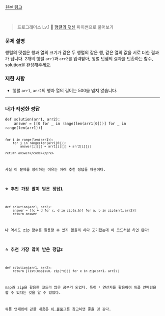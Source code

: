 <p><a href="https://velog.io/@yje9802/%ED%94%84%EB%A1%9C%EA%B7%B8%EB%9E%98%EB%A8%B8%EC%8A%A4-%ED%96%89%EB%A0%AC%EC%9D%98-%EB%8D%A7%EC%85%88" target="blank">원본 링크</a></p><br><blockquote>
<p>프로그래머스 Lv.1 🌱
<a href="https://school.programmers.co.kr/learn/courses/30/lessons/12950">행렬의 덧셈</a>
파이썬으로 풀어보기</p>
</blockquote>
<h3 id="문제-설명">문제 설명</h3>
<p>행렬의 덧셈은 행과 열의 크기가 같은 두 행렬의 같은 행, 같은 열의 값을 서로 더한 결과가 됩니다. 2개의 행렬 <code>arr1</code>과 <code>arr2</code>를 입력받아, 행렬 덧셈의 결과를 반환하는 함수, solution을 완성해주세요.</p>
<h3 id="제한-사항">제한 사항</h3>
<ul>
<li>행렬 <code>arr1</code>, <code>arr2</code>의 행과 열의 길이는 500을 넘지 않습니다.</li>
</ul>
<hr />
<h3 id="내가-작성한-정답">내가 작성한 정답</h3>
<pre><code class="language-python">def solution(arr1, arr2):
    answer = [[0 for _ in range(len(arr1[0]))] for _ in range(len(arr1))]

    for i in range(len(arr1)):
        for j in range(len(arr1[0])):
            answer[i][j] = arr1[i][j] + arr2[i][j]

    return answer</code></pre>
<p>사실 이 문제를 정리하는 이유는 아래 추천 정답들 때문이다. </p>
<h3 id="⭐️-추천-가장-많이-받은-정답1">⭐️ 추천 가장 많이 받은 정답1</h3>
<pre><code class="language-python">def solution(arr1, arr2):
    answer = [[c + d for c, d in zip(a,b)] for a, b in zip(arr1,arr2)]
    return answer</code></pre>
<p>나 역시도 zip 함수를 활용할 수 있지 않을까 하다 포기했는데 이 코드처럼 하면 된다!</p>
<h3 id="⭐️-추천-가장-많이-받은-정답2">⭐️ 추천 가장 많이 받은 정답2</h3>
<pre><code class="language-python">def solution(arr1, arr2):
    return [list(map(sum, zip(*x))) for x in zip(arr1, arr2)]</code></pre>
<p>map과 zip을 활용한 코드라 많은 공부가 되었다. 특히 <code>*</code> 연산자를 활용하여 튜플 언패킹을 할 수 있다는 것을 알 수 있었다. </p>
<p>튜플 언패킹에 관한 내용은 <a href="https://swprog.tistory.com/entry/Python-tuple-unpacking-%ED%8C%8C%EC%9D%B4%EC%8D%AC-%ED%8A%9C%ED%94%8C-%EC%96%B8%ED%8C%A9%ED%82%B9">이 블로그</a>를 참고하면 좋을 것 같다.</p>
